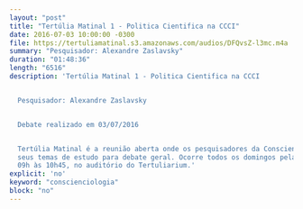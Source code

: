 ```yaml
---
layout: "post"
title: "Tertúlia Matinal 1 - Politica Cientifica na CCCI"
date: 2016-07-03 10:00:00 -0300
file: https://tertuliamatinal.s3.amazonaws.com/audios/DFQvsZ-l3mc.m4a
summary: "Pesquisador: Alexandre Zaslavsky"
duration: "01:48:36"
length: "6516"
description: 'Tertúlia Matinal 1 - Politica Cientifica na CCCI


  Pesquisador: Alexandre Zaslavsky


  Debate realizado em 03/07/2016


  Tertúlia Matinal é a reunião aberta onde os pesquisadores da Conscienciologia apresentam
  seus temas de estudo para debate geral. Ocorre todos os domingos pela manhã, das
  09h às 10h45, no auditório do Tertuliarium.'
explicit: 'no'
keyword: "conscienciologia"
block: "no"
---
```

